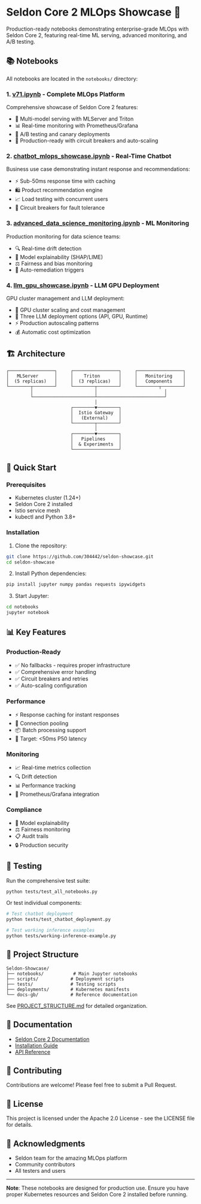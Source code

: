 # Seldon Core 2 MLOps Showcase 🚀

Production-ready notebooks demonstrating enterprise-grade MLOps with Seldon Core 2, featuring real-time ML serving, advanced monitoring, and A/B testing.

## 📚 Notebooks

All notebooks are located in the `notebooks/` directory:

### 1. [v71.ipynb](notebooks/v71.ipynb) - Complete MLOps Platform
Comprehensive showcase of Seldon Core 2 features:
- 🔧 Multi-model serving with MLServer and Triton
- 📊 Real-time monitoring with Prometheus/Grafana
- 🧪 A/B testing and canary deployments
- 🚀 Production-ready with circuit breakers and auto-scaling

### 2. [chatbot_mlops_showcase.ipynb](notebooks/chatbot_mlops_showcase.ipynb) - Real-Time Chatbot
Business use case demonstrating instant response and recommendations:
- ⚡ Sub-50ms response time with caching
- 🛍️ Product recommendation engine
- 📈 Load testing with concurrent users
- 🔄 Circuit breakers for fault tolerance

### 3. [advanced_data_science_monitoring.ipynb](notebooks/advanced_data_science_monitoring.ipynb) - ML Monitoring
Production monitoring for data science teams:
- 🔍 Real-time drift detection
- 🎯 Model explainability (SHAP/LIME)
- ⚖️ Fairness and bias monitoring
- 🚨 Auto-remediation triggers

### 4. [llm_gpu_showcase.ipynb](notebooks/llm_gpu_showcase.ipynb) - LLM GPU Deployment
GPU cluster management and LLM deployment:
- 🚀 GPU cluster scaling and cost management
- 🤖 Three LLM deployment options (API, GPU, Runtime)
- ⚡ Production autoscaling patterns
- 💰 Automatic cost optimization

## 🏗️ Architecture

```
┌─────────────────┐     ┌─────────────────┐     ┌─────────────────┐
│   MLServer      │     │    Triton       │     │   Monitoring    │
│  (5 replicas)   │     │  (3 replicas)   │     │   Components    │
└────────┬────────┘     └────────┬────────┘     └────────┬────────┘
         │                       │                         │
         └───────────────────────┴─────────────────────────┘
                                 │
                        ┌────────▼────────┐
                        │  Istio Gateway  │
                        │   (External)    │
                        └────────┬────────┘
                                 │
                        ┌────────▼────────┐
                        │   Pipelines     │
                        │  & Experiments  │
                        └─────────────────┘
```

## 🚀 Quick Start

### Prerequisites
- Kubernetes cluster (1.24+)
- Seldon Core 2 installed
- Istio service mesh
- kubectl and Python 3.8+

### Installation

1. Clone the repository:
```bash
git clone https://github.com/304442/seldon-showcase.git
cd seldon-showcase
```

2. Install Python dependencies:
```bash
pip install jupyter numpy pandas requests ipywidgets
```

3. Start Jupyter:
```bash
cd notebooks
jupyter notebook
```

## 📊 Key Features

### Production-Ready
- ✅ No fallbacks - requires proper infrastructure
- ✅ Comprehensive error handling
- ✅ Circuit breakers and retries
- ✅ Auto-scaling configuration

### Performance
- ⚡ Response caching for instant responses
- 🔄 Connection pooling
- 📦 Batch processing support
- 🎯 Target: <50ms P50 latency

### Monitoring
- 📈 Real-time metrics collection
- 🔍 Drift detection
- 📊 Performance tracking
- 🚨 Prometheus/Grafana integration

### Compliance
- 🎯 Model explainability
- ⚖️ Fairness monitoring
- 📋 Audit trails
- 🔒 Production security

## 🧪 Testing

Run the comprehensive test suite:

```bash
python tests/test_all_notebooks.py
```

Or test individual components:

```bash
# Test chatbot deployment
python tests/test_chatbot_deployment.py

# Test working inference examples
python tests/working-inference-example.py
```

## 📁 Project Structure

```
Seldon-Showcase/
├── notebooks/           # Main Jupyter notebooks
├── scripts/            # Deployment scripts
├── tests/              # Testing scripts
├── deployments/        # Kubernetes manifests
└── docs-gb/            # Reference documentation
```

See [PROJECT_STRUCTURE.md](PROJECT_STRUCTURE.md) for detailed organization.

## 📖 Documentation

- [Seldon Core 2 Documentation](https://docs.seldon.io/projects/seldon-core/en/v2/)
- [Installation Guide](https://docs.seldon.io/projects/seldon-core/en/v2/contents/getting-started/install.html)
- [API Reference](https://docs.seldon.io/projects/seldon-core/en/v2/reference/index.html)

## 🤝 Contributing

Contributions are welcome! Please feel free to submit a Pull Request.

## 📝 License

This project is licensed under the Apache 2.0 License - see the LICENSE file for details.

## 🙏 Acknowledgments

- Seldon team for the amazing MLOps platform
- Community contributors
- All testers and users

---
**Note**: These notebooks are designed for production use. Ensure you have proper Kubernetes resources and Seldon Core 2 installed before running.